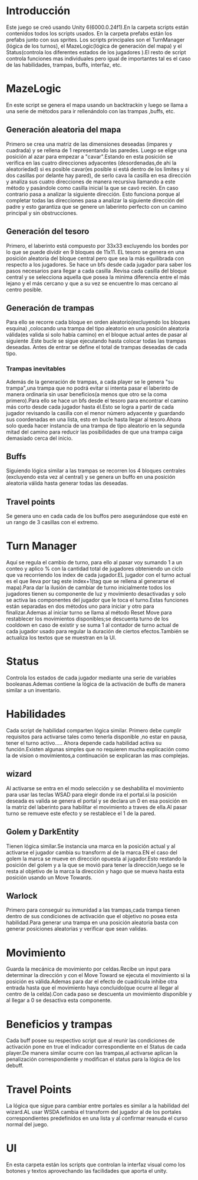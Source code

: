 # Introducción

Este juego se creó usando Unity 6(6000.0.24f1).En la carpeta scripts están contenidos todos los scripts usados. En la carpeta prefabs están los prefabs junto con sus sprites. Los scripts principales son el TurnManager (lógica de los turnos), el MazeLogic(lógica de generación del mapa) y el Status(controla los diferentes estados de los jugadores ).El resto de script controla funciones mas individuales pero igual de importantes tal es el caso de las habilidades, trampas, buffs, interfaz, etc.

# MazeLogic

En este script se genera el mapa usando un backtrackin y luego se llama a una serie de métodos para ir rellenándolo con las trampas ,buffs, etc.

## Generación aleatoria del mapa

Primero se crea una matriz de las dimensiones deseadas (impares y cuadrada) y se rellena de 1 representando las paredes. Luego se elige una posición al azar para empezar a "cavar".Estando en esta posición se verifica en las cuatro direcciones adyacentes (desordenadas,de ahi la aleatoriedad) si es posible cavar(es posible si está dentro de los limites y si dos casillas por delante hay pared), de serlo cava la casilla en esa dirección y analiza sus cuatro direcciones de manera recursiva llamando a este método y pasándole como casilla inicial la que se cavó recién. En caso contrario pasa a analizar la siguiente dirección. Esto funciona porque al completar todas las direcciones pasa a analizar la siguiente dirección del padre y esto garantiza que se genere un laberinto perfecto con un camino principal y sin obstrucciones.

## Generación del tesoro

Primero, el laberinto está compuesto por 33x33 excluyendo los bordes por lo que se puede dividir en 9 bloques de 11x11. EL tesoro se genera en una posición aleatoria del bloque central pero que sea la más equilibrada con respecto a los jugadores. Se hace un bfs desde cada jugador para saber los pasos necesarios para llegar a cada casilla .Revisa cada casilla del bloque central y se selecciona aquella que posea la minima diferencia entre el más lejano y el más cercano y que a su vez se encuentre lo mas cercano al centro posible.

## Generación de trampas

Para ello se recorre cada bloque en orden aleatorio(excluyendo los bloques esquina) ,colocando una trampa del tipo aleatorio en una posición aleatoria válida(es valida si solo había camino) en el bloque actual antes de pasar al siguiente .Este bucle se sigue ejecutando hasta colocar todas las trampas deseadas. Antes de entrar se define el total de trampas deseadas de cada tipo.

### Trampas inevitables

Además de la generación de trampas, a cada player se le genera "su trampa",una trampa que no podrá evitar si intenta pasar el laberinto de manera ordinaria sin usar beneficios(a menos que otro se la coma primero).Para ello se hace un bfs desde el tesoro para encontrar el camino más corto desde cada jugador hasta él.Esto se logra a partir de cada jugador revisando la casilla con el menor número adyacente y guardando sus coordenadas en una lista, esto en bucle hasta llegar al tesoro.Ahora solo queda hacer instancia de una trampa de tipo aleatorio en la segunda mitad del camino para reducir las posibilidades de que una trampa caiga demasiado cerca del inicio.

## Buffs

Siguiendo lógica similar a las trampas se recorren los 4 bloques centrales (excluyendo esta vez al central) y se genera un buffo en una posición aleatoria válida hasta generar todas las deseadas.

## Travel points

Se genera uno en cada cada de los buffos pero asegurándose que esté en un rango de 3 casillas con el extremo.

# Turn Manager

Aquí se regula el cambio de turno, para ello al pasar voy sumando 1 a un conteo y aplico % con la cantidad total de jugadores obteniendo un ciclo que va recorriendo los index de cada jugador.EL jugador con el turno actual es el que lleva por tag este index+1(tag que se rellena al generarse el mapa).Para dar la ilusión de cambiar de turno inicialmente todos los jugadores tienen su componente de luz y movimiento desactivadas y solo se activa las componentes del jugador que le toca el turno.Estas funciones están separadas en dos métodos uno para iniciar y otro para finalizar.Ademas al iniciar turno se llama al método Reset Move para restablecer los movimientos disponibles;se descuenta turno de los cooldown en caso de existir y se suma 1 al contador de turno actual de cada jugador usado para regular la duración de ciertos efectos.También se actualiza los textos que se muestran en la UI.

# Status

Controla los estados de cada jugador mediante una serie de variables booleanas.Ademas contiene la lógica de la activación de buffs de manera similar a un inventario.

# Habilidades

Cada script de habilidad comparten lógica similar. Primero debe cumplir requisitos para activarse tales como tenerla disponible ,no estar en pausa, tener el turno activo.....
Ahora depende cada habilidad activa su función.Existen algunas simples que no requieren mucha explicación como la de vision o movimientos,a continuación se explicaran las mas complejas.

## wizard

Al activarse se entra en el modo selección y se deshabilita el movimiento para usar las teclas WSAD para elegir donde ira el portal.si la posición deseada es valida se genera el portal y se declara un 0 en esa posición en la matriz del laberinto para habilitar el movimiento a traves de ella.Al pasar turno se remueve este efecto y se restablece el 1 de la pared.

## Golem y DarkEntity

Tienen lógica similar.Se instancia una marca en la posición actual y al activarse el jugador cambia su transform al de la marca.EN el caso del golem la marca se mueve en dirección opuesta al jugador.Esto restando la posición del golem y a la que se movió para tener la dirección,luego se le resta al objetivo de la marca la dirección y hago que se mueva hasta esta posición usando un Move Towards.

## Warlock

Primero para conseguir su inmunidad a las trampas,cada trampa tienen dentro de sus condiciones de activación que el objetivo no posea esta habilidad.Para generar una trampa en una posición aleatoria basta con generar posiciones aleatorias y verificar que sean validas.

# Movimiento

Guarda la mecánica de movimiento por celdas.Recibe un input para determinar la dirección y con el Move Toward se ejecuta el movimiento si la posición es válida.Ademas para dar el efecto de cuadricula inhibe otra entrada hasta que el movimiento haya concluido(que ocurre al llegar al centro de la celda).Con cada paso se descuenta un movimiento disponible y al llegar a 0 se desactiva esta componente.

# Beneficios y trampas

Cada buff posee su respectivo script que al reunir las condiciones de activación pone en true el indicador correspondiente en el Status de cada player.De manera similar ocurre con las trampas,al activarse aplican la penalización correspondiente y modifican el status para la lógica de los debuff.

# Travel Points

La lógica que sigue para cambiar entre portales es similar a la habilidad del wizard.AL usar WSDA cambia el transform del jugador al de los portales correspondientes predefinidos en una lista y al confirmar reanuda el curso normal del juego.

# UI

En esta carpeta están los scripts que controlan la interfaz visual como los botones y textos aprovechando las facilidades que aporta el unity.
